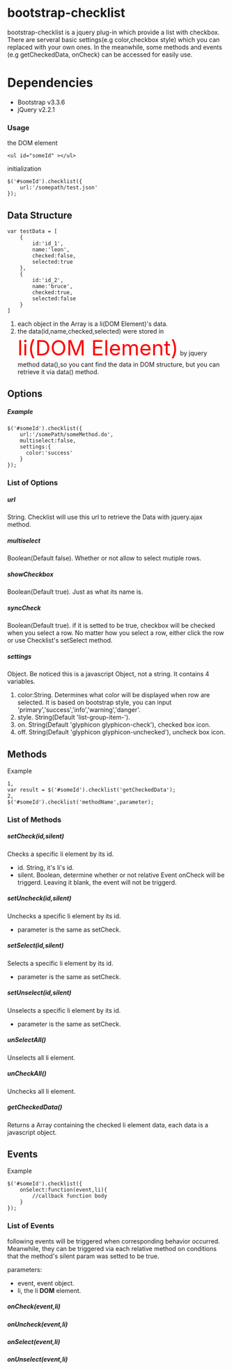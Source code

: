 # bootstrap-checklist
bootstrap-checklist is a jquery plug-in which provide a list with checkbox. There are serveral basic settings(e.g color,checkbox style) which you can replaced with your own ones. In the meanwhile, some methods and events (e.g getCheckedData, onCheck) can be accessed for easily use.

# Dependencies
- Bootstrap v3.3.6
- jQuery v2.2.1

### Usage
the DOM element
```
<ul id="someId" ></ul>
```
initialization

```
$('#someId').checklist({
    url:'/somepath/test.json'
});
```
## Data Structure

```
var testData = [
    {
        id:'id_1',
        name:'leon',
        checked:false,
        selected:true
    },
    {
        id:'id_2',
        name:'bruce',
        checked:true,
        selected:false
    }
]
```
1. each object in the Array is a li(DOM Element)'s data.
1. the data(id,name,checked,selected) were stored in <font color=red size=20 >li(DOM Element)</font> by jquery method data(),so you cant find the data in DOM structure, but you can retrieve it via data() method.

## Options
##### Example

```
$('#someId').checklist({
    url:'/somePath/someMethod.do',
    multiselect:false,
    settings:{
      color:'success'
    }
});
```
### List of Options
##### url
String. Checklist will use this url to retrieve the Data with jquery.ajax method.
##### multiselect
Boolean(Default false). Whether or not allow to select mutiple rows.
##### showCheckbox
Boolean(Default true). Just as what its name is.
##### syncCheck
Boolean(Default true). if it is setted to be true, checkbox will be checked when you select a row. No matter how you select a row, either click the row or use Checklist's setSelect method.
##### settings
Object. Be noticed this is a javascript Object, not a string. It contains 4 variables.
1. color:String. Determines what color will be displayed when row are selected. It is based on bootstrap style, you can input 'primary','success','info','warning','danger'.
2. style. String(Default 'list-group-item-'). 
3. on. String(Default 'glyphicon glyphicon-check'), checked box icon.
4. off. String(Default 'glyphicon glyphicon-unchecked'), uncheck box icon.

## Methods
Example
```
1,
var result = $('#someId').checklist('getCheckedData');
2,
$('#someId').checklist('methodName',parameter);
```

### List of Methods
##### setCheck(id,silent)
Checks a specific li element by its id.
- id. String, it's li's id.
- silent. Boolean, determine whether or not relative Event onCheck will be triggerd. Leaving it blank, the event will not be triggerd.

##### setUncheck(id,silent)
Unchecks a specific li element by its id.
- parameter is the same as setCheck.

##### setSelect(id,silent)
Selects a specific li element by its id.
- parameter is the same as setCheck.

##### setUnselect(id,silent)
Unselects a specific li element by its id.
- parameter is the same as setCheck.

##### unSelectAll()
Unselects all li element.

##### unCheckAll()
Unchecks all li element.

##### getCheckedData()
Returns a Array containing the checked li element data, each data is a javascript object.

## Events
Example
```
$('#someId').checklist({
    onSelect:function(event,li){
        //callback function body
    }
});
```

### List of Events
following events will be triggered when corresponding behavior occurred. Meanwhile, they can be triggered via each relative method on conditions that the method's silent param was setted to be true.

parameters:
- event, event object.
- li, the li **DOM** element.

##### onCheck(event,li)

##### onUncheck(event,li)

##### onSelect(event,li)

##### onUnselect(event,li)